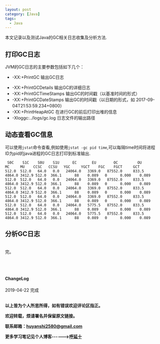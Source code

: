 ```yaml
---
layout: post
category: [Java]
tags:
  - Java
---
```


本文记录以及测试Java的GC相关日志收集及分析方法.

## 打印GC日志

JVM的GC日志的主要参数包括如下几个：

* -XX:+PrintGC 输出GC日志
- -XX:+PrintGCDetails 输出GC的详细日志
- -XX:+PrintGCTimeStamps 输出GC的时间戳（以基准时间的形式）
- -XX:+PrintGCDateStamps 输出GC的时间戳（以日期的形式，如 2017-09-04T21:53:59.234+0800）
- -XX:+PrintHeapAtGC 在进行GC的前后打印出堆的信息
- -Xloggc:../logs/gc.log 日志文件的输出路径


## 动态查看GC信息

可以使用`jstat`命令查看,例如使用`jstat -gc pid time`,可以每隔time时间将进程ID为pid的java进程的GC日志打印到标准输出.

```
 S0C    S1C    S0U    S1U      EC       EU        OC         OU       MC     MU    CCSC   CCSU   YGC     YGCT    FGC    FGCT     GCT
512.0  512.0   64.0   0.0   24064.0   3369.0   87552.0     833.5    4864.0 3412.9 512.0  366.1      88    0.089   0      0.000    0.089
512.0  512.0   64.0   0.0   24064.0   3369.0   87552.0     833.5    4864.0 3412.9 512.0  366.1      88    0.089   0      0.000    0.089
512.0  512.0   64.0   0.0   24064.0   3369.0   87552.0     833.5    4864.0 3412.9 512.0  366.1      88    0.089   0      0.000    0.089
512.0  512.0   64.0   0.0   24064.0   3369.0   87552.0     833.5    4864.0 3412.9 512.0  366.1      88    0.089   0      0.000    0.089
512.0  512.0   64.0   0.0   24064.0   5775.5   87552.0     833.5    4864.0 3412.9 512.0  366.1      88    0.089   0      0.000    0.089
512.0  512.0   64.0   0.0   24064.0   5775.5   87552.0     833.5    4864.0 3412.9 512.0  366.1      88    0.089   0      0.000    0.089
```

## 分析GC日志

<br>
完。

<br>
<br>
<br>
<br>
<h4>ChangeLog</h4>
2019-04-22 完成
<br>
<br>

**以上皆为个人所思所得，如有错误欢迎评论区指正。**

**欢迎转载，烦请署名并保留原文链接。**

**联系邮箱：huyanshi2580@gmail.com**

**更多学习笔记见个人博客------><a href="{{ site.baseurl }}/">呼延十</a>**
